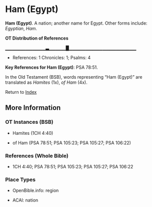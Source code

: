 # Ham (Egypt)
**Ham (Egypt)**. 
A nation; another name for Egypt. 
Other forms include: 
*Egyptian*, *Ham*. 


**OT Distribution of References**

▁▁▁▁▁▁▁▁▁▁▁▁▃▁▁▁▁▁█▁▁▁▁▁▁▁▁▁▁▁▁▁▁▁▁▁▁▁▁
* References: 1 Chronicles: 1; Psalms: 4



**Key References for Ham (Egypt)**: 
PSA 78:51. 


In the Old Testament (BSB), words representing “Ham (Egypt)” are translated as 
*Hamites* (1x), *of Ham* (4x). 




Return to [Index](00-Index.md)

## More Information

### OT Instances (BSB)

* Hamites (1CH 4:40)

* of Ham (PSA 78:51; PSA 105:23; PSA 105:27; PSA 106:22)



### References (Whole Bible)

* 1CH 4:40; PSA 78:51; PSA 105:23; PSA 105:27; PSA 106:22


### Place Types

* OpenBible.info: region

* ACAI: nation




